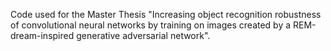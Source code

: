 Code used for the Master Thesis "Increasing object recognition robustness of convolutional neural networks by training on images created by a REM-dream-inspired generative adversarial network".

